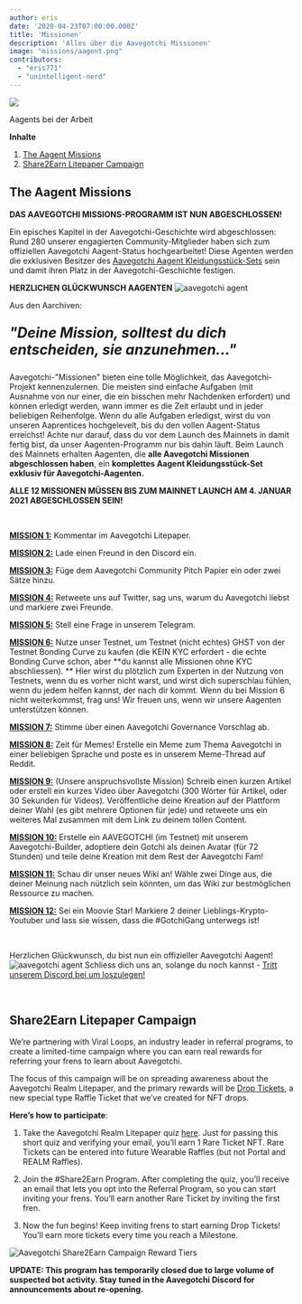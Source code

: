 ```yaml
---
author: eris
date: '2020-04-23T07:00:00.000Z'
title: 'Missionen'
description: 'Alles über die Aavegotchi Missionen'
image: "missions/aagent.png"
contributors:
  - "eris771"
  - "unintelligent-nerd"
---
```


<div class="headerImageContainer">
<img src="/missions/aagent.png" class="headerImage">
<p class="headerImageText">Aagents bei der Arbeit</p>
</div>

<div class="contentsBox">

**Inhalte**

<ol>
<li><a href=#the-aagent-missions>The Aagent Missions</a></li>
<li><a href=#share2earn-litepaper-campaign>Share2Earn Litepaper Campaign</a></li>
</ol>

</div>

## The Aagent Missions

**DAS AAVEGOTCHI MISSIONS-PROGRAMM IST NUN ABGESCHLOSSEN!**

Ein episches Kapitel in der Aavegotchi-Geschichte wird abgeschlossen: Rund 280 unserer engagierten Community-Mitglieder haben sich zum offiziellen Aavegotchi Aagent-Status hochgearbeitet! Diese Agenten werden die exklusiven Besitzer des [Aavegotchi Aagent Kleidungsstück-Sets](/Kleidungsstücke#aagent-wearables-set) sein und damit ihren Platz in der Aavegotchi-Geschichte festigen.

**HERZLICHEN GLÜCKWUNSCH AAGENTEN** <img src="/missions/tinyagent.png" alt = "aavegotchi agent" />


Aus den Aarchiven:

<p style="font-size:25px; font-style: italic;"><b>"Deine Mission, solltest du dich entscheiden, sie anzunehmen..."</b></p>

Aavegotchi-"Missionen" bieten eine tolle Möglichkeit, das Aavegotchi-Projekt kennenzulernen. Die meisten sind einfache Aufgaben (mit Ausnahme von nur einer, die ein bisschen mehr Nachdenken erfordert) und können erledigt werden, wann immer es die Zeit erlaubt und in jeder beliebigen Reihenfolge. Wenn du alle Aufgaben erledigst, wirst du von unseren Aaprentices hochgelevelt, bis du den vollen Aagent-Status erreichst! Achte nur darauf, dass du vor dem Launch des Mainnets in damit fertig bist, da unser Aagenten-Programm nur bis dahin läuft. Beim Launch des Mainnets erhalten Aagenten, die **alle Aavegotchi Missionen abgeschlossen haben**, ein **komplettes Aagent Kleidungsstück-Set exklusiv für Aavegotchi-Aagenten.**

**ALLE 12 MISSIONEN MÜSSEN BIS ZUM MAINNET LAUNCH AM 4. JANUAR 2021 ABGESCHLOSSEN SEIN!**

&nbsp;


[**MISSION 1:**](https://aavegotchi.medium.com/aavegotchi-community-update-3-4d733e8275e) Kommentar im Aavegotchi Litepaper.

[**MISSION 2:**](https://aavegotchi.medium.com/aavegotchi-community-update-4-1744633c3fc4) Lade einen Freund in den Discord ein.

[**MISSION 3:**](https://aavegotchi.medium.com/aavegotchi-community-update-5-39d240b3bd13) Füge dem Aavegotchi Community Pitch Papier ein oder zwei Sätze hinzu.

[**MISSION 4:**](https://aavegotchi.medium.com/aavegotchi-community-update-6-ecece9ba73de) Retweete uns auf Twitter, sag uns, warum du Aavegotchi liebst und markiere zwei Freunde.

[**MISSION 5:**](https://aavegotchi.medium.com/aavegotchi-community-update-7-a8f1ce2b297d) Stell eine Frage in unserem Telegram.

[**MISSION 6:**](https://aavegotchi.medium.com/aavegotchi-community-update-8-8e2bcba353b9) Nutze unser Testnet, um Testnet (nicht echtes) GHST von der Testnet Bonding Curve zu kaufen (die KEIN KYC erfordert - die echte Bonding Curve schon, aber **du kannst alle Missionen ohne KYC abschliessen). ** Hier wirst du plötzlich zum Experten in der Nutzung von Testnets, wenn du es vorher nicht warst, und wirst dich superschlau fühlen, wenn du jedem helfen kannst, der nach dir kommt. Wenn du bei Mission 6 nicht weiterkommst, frag uns! Wir freuen uns, wenn wir unsere Aagenten unterstützen können.

[**MISSION 7:**](https://aavegotchi.medium.com/aavegotchi-community-update-9-3c297c4ae645) Stimme über einen Aavegotchi Governance Vorschlag ab.

[**MISSION 8:**](https://aavegotchi.medium.com/aavegotchi-community-update-10-d0b8af0df301) Zeit für Memes! Erstelle ein Meme zum Thema Aavegotchi in einer beliebigen Sprache und poste es in unserem Meme-Thread auf Reddit.

[**MISSION 9:**](https://aavegotchi.medium.com/aavegotchi-community-update-12-7f85605e33dd) (Unsere anspruchsvollste Mission) Schreib einen kurzen Artikel oder erstell ein kurzes Video über Aavegotchi (300 Wörter für Artikel, oder 30 Sekunden für Videos). Veröffentliche deine Kreation auf der Plattform deiner Wahl (es gibt mehrere Optionen für jede) und retweete uns ein weiteres Mal zusammen mit dem Link zu deinem tollen Content.

[**MISSION 10:**](https://aavegotchi.medium.com/aavegotchi-dev-update-3-mission-10-46bd59837936) Erstelle ein AAVEGOTCHI (im Testnet) mit unserem Aavegotchi-Builder, adoptiere dein Gotchi als deinen Avatar (für 72 Stunden) und teile deine Kreation mit dem Rest der Aavegotchi Fam!

[**MISSION 11:**](https://aavegotchi.medium.com/aavegotchi-community-update-16-b4db0f05b44) Schau dir unser neues Wiki an! Wähle zwei Dinge aus, die deiner Meinung nach nützlich sein könnten, um das Wiki zur bestmöglichen Ressource zu machen.

[**MISSION 12:**](https://aavegotchi.medium.com/aavegotchi-community-update-18-dbaa35b1ed50) Sei ein Moovie Star! Markiere 2 deiner Lieblings-Krypto-Youtuber und lass sie wissen, dass die #GotchiGang unterwegs ist!

&nbsp;

Herzlichen Glückwunsch, du bist nun ein offizieller Aavegotchi Aagent! <img src="/missions/tinyagent.png" alt = "aavegotchi agent" /> Schliess dich uns an, solange du noch kannst - [Tritt unserem Discord bei um loszulegen!](https://discord.com/invite/NPwnWB6)

&nbsp; &nbsp;

## Share2Earn Litepaper Campaign

We’re partnering with Viral Loops, an industry leader in referral programs, to create a limited-time campaign where you can earn real rewards for referring your frens to learn about Aavegotchi.

The focus of this campaign will be on spreading awareness about the Aavegotchi Realm Litepaper, and the primary rewards will be [Drop Tickets](/metaverse#drop-tickets), a new special type Raffle Ticket that we’ve created for NFT drops.

**Here’s how to participate**:

1. Take the Aavegotchi Realm Litepaper quiz [here](https://gotchigang.typeform.com/to/gYuY3bxN#referralcode=MU92ddy). Just for passing this short quiz and verifying your email, you’ll earn 1 Rare Ticket NFT. Rare Tickets can be entered into future Wearable Raffles (but not Portal and REALM Raffles).

2. Join the #Share2Earn Program. After completing the quiz, you’ll receive an email that lets you opt into the Referral Program, so you can start inviting your frens. You’ll earn another Rare Ticket by inviting the first fren.

3. Now the fun begins! Keep inviting frens to start earning Drop Tickets! You’ll earn more tickets every time you reach a Milestone.

<img class="bodyImage" src="/missions/share2earn-reward-tiers.png" alt="Aavegotchi Share2Earn Campaign Reward Tiers" />

**UPDATE: This program has temporarily closed due to large volume of suspected bot activity. Stay tuned in the Aavegotchi Discord for announcements about re-opening.**